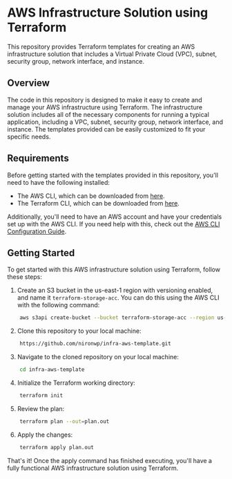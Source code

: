 # AWS Infrastructure Solution using Terraform

This repository provides Terraform templates for creating an AWS infrastructure solution that includes a Virtual Private Cloud (VPC), subnet, security group, network interface, and instance.

## Overview

The code in this repository is designed to make it easy to create and manage your AWS infrastructure using Terraform. The infrastructure solution includes all of the necessary components for running a typical application, including a VPC, subnet, security group, network interface, and instance. The templates provided can be easily customized to fit your specific needs.

## Requirements

Before getting started with the templates provided in this repository, you'll need to have the following installed:

- The AWS CLI, which can be downloaded from [here](https://aws.amazon.com/cli/).
- The Terraform CLI, which can be downloaded from [here](https://www.terraform.io/downloads.html).

Additionally, you'll need to have an AWS account and have your credentials set up with the AWS CLI. If you need help with this, check out the [AWS CLI Configuration Guide](https://docs.aws.amazon.com/cli/latest/userguide/cli-configure-quickstart.html).

## Getting Started

To get started with this AWS infrastructure solution using Terraform, follow these steps:

1. Create an S3 bucket in the us-east-1 region with versioning enabled, and name it `terraform-storage-acc`. You can do this using the AWS CLI with the following command:

```bash
    aws s3api create-bucket --bucket terraform-storage-acc --region us-east-1 --create-bucket-configuration LocationConstraint=us-east-1 --versioning-configuration Status=Enabled
```

2. Clone this repository to your local machine:

```bash
    https://github.com/nironwp/infra-aws-template.git
```

3. Navigate to the cloned repository on your local machine:

```bash
    cd infra-aws-template
```

4. Initialize the Terraform working directory:

```bash
    terraform init
```

5. Review the plan:

```bash
    terraform plan --out=plan.out
```

6. Apply the changes:

```bash
    terraform apply plan.out
```


That's it! Once the apply command has finished executing, you'll have a fully functional AWS infrastructure solution using Terraform.
